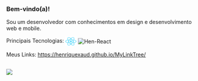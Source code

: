 ### Bem-vindo(a)!
Sou um desenvolvedor com conhecimentos em design e desenvolvimento web e mobile.
  
Principais Tecnologias: 
  <img align="center" alt="Hen-React" height="25" width="30" src="https://raw.githubusercontent.com/devicons/devicon/master/icons/react/react-original.svg">
  <img align="center" alt="Hen-React" height="25" width="30" src="https://cdn.jsdelivr.net/gh/devicons/devicon/icons/nodejs/nodejs-original.svg" />
  
Meus Links: https://henriquexaud.github.io/MyLinkTree/
  
##

<div>
  <img height="180em" src="https://github-readme-stats.vercel.app/api/top-langs/?username=henriquexaud&layout=compact&langs_count=16&theme=dark"/>
</div>
